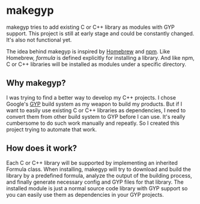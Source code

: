 makegyp
=======

makegyp tries to add existing C or C++ library as modules with GYP support.
This project is still at early stage and could be constantly changed. It's also
not functional yet.

The idea behind makegyp is inspired by [Homebrew](http://brew.sh) and
[npm](https://npmjs.org). Like Homebrew, *formula* is defined explicitly
for installing a library. And like npm, C or C++ libraries will be installed
as modules under a specific directory.

Why makegyp?
-------------
I was trying to find a better way to develop my C++ projects. I chose Google's
[GYP](https://code.google.com/p/gyp/) build system as my weapon to build
my products. But if I want to easily use existing C or C++ libraries as
dependencies, I need to convert them from other build system to GYP before I
can use. It's really cumbersome to do such work manually and repeatly. So I
created this project trying to automate that work.

How does it work?
-----------------
Each C or C++ library will be supported by implementing an inherited Formula
class. When installing, makegyp will try to download and build the library by
a predefined formula, analyze the output of the building process, and finally
generate necessary config and GYP files for that library. The installed module
is just a normal source code library with GYP support so you can easily use
them as dependencies in your GYP projects.
